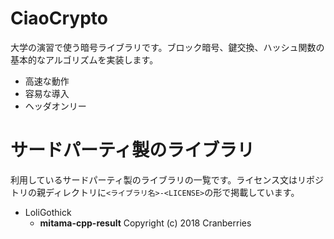 # CiaoCrypto

大学の演習で使う暗号ライブラリです。ブロック暗号、鍵交換、ハッシュ関数の基本的なアルゴリズムを実装します。

- 高速な動作
- 容易な導入
- ヘッダオンリー

# サードパーティ製のライブラリ

利用しているサードパーティ製のライブラリの一覧です。ライセンス文はリポジトリの親ディレクトリに`<ライブラリ名>-<LICENSE>`の形で掲載しています。

- LoliGothick
  - **mitama-cpp-result** Copyright (c) 2018 Cranberries
